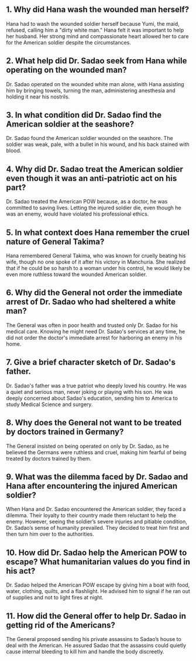 ## 1. Why did Hana wash the wounded man herself? 
Hana had to wash the wounded soldier herself because Yumi, the maid, refused, calling him a "dirty white man." Hana felt it was important to help her husband. Her strong mind and compassionate heart allowed her to care for the American soldier despite the circumstances.

## 2. What help did Dr. Sadao seek from Hana while operating on the wounded man? 
Dr. Sadao operated on the wounded white man alone, with Hana assisting him by bringing towels, turning the man, administering anesthesia and holding it near his nostrils.

## 3. In what condition did Dr. Sadao find the American soldier at the seashore? 
Dr. Sadao found the American soldier wounded on the seashore. The soldier was weak, pale, with a bullet in his wound, and his back stained with blood.

## 4. Why did Dr. Sadao treat the American soldier even though it was an anti-patriotic act on his part? 
Dr. Sadao treated the American POW because, as a doctor, he was committed to saving lives. Letting the injured soldier die, even though he was an enemy, would have violated his professional ethics.

## 5. In what context does Hana remember the cruel nature of General Takima? 
Hana remembered General Takima, who was known for cruelly beating his wife, though no one spoke of it after his victory in Manchuria. She realized that if he could be so harsh to a woman under his control, he would likely be even more ruthless toward the wounded American soldier.

## 6. Why did the General not order the immediate arrest of Dr. Sadao who had sheltered a white man? 
The General was often in poor health and trusted only Dr. Sadao for his medical care. Knowing he might need Dr. Sadao's services at any time, he did not order the doctor's immediate arrest for harboring an enemy in his home.

## 7. Give a brief character sketch of Dr. Sadao's father. 
Dr. Sadao's father was a true patriot who deeply loved his country. He was a quiet and serious man, never joking or playing with his son. He was deeply concerned about Sadao's education, sending him to America to study Medical Science and surgery.

## 8. Why does the General not want to be treated by doctors trained in Germany? 
The General insisted on being operated on only by Dr. Sadao, as he believed the Germans were ruthless and cruel, making him fearful of being treated by doctors trained by them.

## 9. What was the dilemma faced by Dr. Sadao and Hana after encountering the injured American soldier? 
When Hana and Dr. Sadao encountered the American soldier, they faced a dilemma. Their loyalty to their country made them reluctant to help the enemy. However, seeing the soldier’s severe injuries and pitiable condition, Dr. Sadao’s sense of humanity prevailed. They decided to treat him first and then turn him over to the authorities.

## 10. How did Dr. Sadao help the American POW to escape? What humanitarian values do you find in his act? 
Dr. Sadao helped the American POW escape by giving him a boat with food, water, clothing, quilts, and a flashlight. He advised him to signal if he ran out of supplies and not to light fires at night.

## 11. How did the General offer to help Dr. Sadao in getting rid of the Americans? 
The General proposed sending his private assassins to Sadao’s house to deal with the American. He assured Sadao that the assassins could quietly cause internal bleeding to kill him and handle the body discreetly.